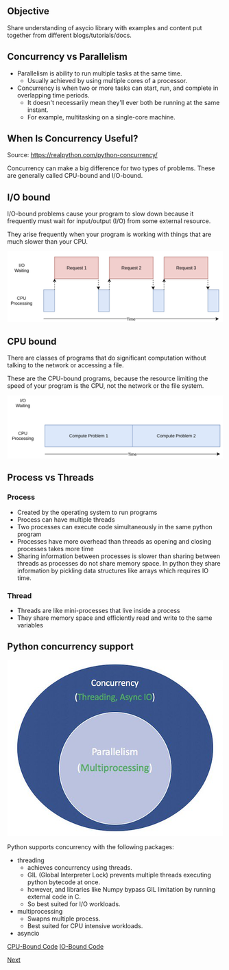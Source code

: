 ## Objective

Share understanding of asycio library with examples and content put together from different blogs/tutorials/docs.


## Concurrency vs Parallelism

- Parallelism is ability to run multiple tasks at the same time. 
    - Usually achieved by using multiple cores of a processor.
- Concurrency is when two or more tasks can start, run, and complete in overlapping time periods. 
    - It doesn't necessarily mean they'll ever both be running at the same instant. 
    - For example, multitasking on a single-core machine.

## When Is Concurrency Useful?
Source: https://realpython.com/python-concurrency/

Concurrency can make a big difference for two types of problems. These are generally called CPU-bound and I/O-bound.

## I/O bound
I/O-bound problems cause your program to slow down because it frequently must wait for input/output (I/O) from some external resource. 

They arise frequently when your program is working with things that are much slower than your CPU.

[io_bound]: io_bound.jpg
![alt text][io_bound]


## CPU bound

There are classes of programs that do significant computation without talking to the network or accessing a file. 

These are the CPU-bound programs, because the resource limiting the speed of your program is the CPU, not the network or the file system.


[cpu_bound]: ./cpu_bound.png
![alt text][cpu_bound]

    
## Process vs Threads
### Process
- Created by the operating system to run programs
- Process can have multiple threads
- Two processes can execute code simultaneously in the same python program
- Processes have more overhead than threads as opening and closing processes takes more time
- Sharing information between processes is slower than sharing between threads as processes do not share memory space. In python they share information by pickling data structures like arrays which requires IO time.

### Thread
- Threads are like mini-processes that live inside a process
- They share memory space and efficiently read and write to the same variables

## Python concurrency support
[python_concurrency]: ./python_concurrency_parallelism.jpg
![alt text][python_concurrency]

Python supports concurrency with the following packages:
- threading
  - achieves concurrency using threads.
  - GIL (Global Interpreter Lock) prevents multiple threads executing python bytecode at once. 
  - however, and libraries like Numpy bypass GIL limitation by running external code in C.
  - So best suited for I/O workloads.
- multiprocessing
  - Swapns multiple process.
  - Best suited for CPU intensive workloads. 
- asyncio

[CPU-Bound Code](../code/factorial.py)
[IO-Bound Code](../code/io.py)

[Next](2_asyncio.md)
